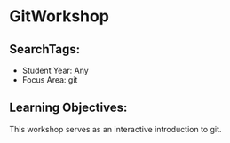 # GitWorkshop

## SearchTags:
- Student Year: Any
- Focus Area: git


## Learning Objectives:
This workshop serves as an interactive introduction to git.